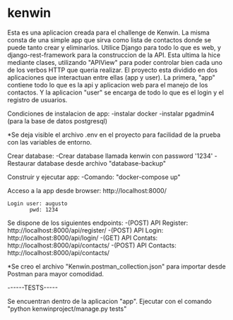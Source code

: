 # kenwin
Esta es una aplicacion creada para el challenge de Kenwin.
La misma consta de una simple app que sirva como lista de contactos donde se puede tanto crear y eliminarlos.
Utilice Django para todo lo que es web, y django-rest-framework para la construccion de la API. Esta ultima
la hice mediante clases, utilizando "APIView" para poder controlar bien cada uno de los verbos HTTP que queria
realizar. El proyecto esta dividido en dos aplicaciones que interactuan entre ellas (app y user). La primera,
"app" contiene todo lo que es la api y aplicacion web para el manejo de los contactos. Y la aplicacion "user"
se encarga de todo lo que es el login y el registro de usuarios.


Condiciones de instalacion de app:
    -instalar docker
    -instalar pgadmin4 (para la base de datos postgresql)


*Se deja visible el archivo .env en el proyecto para facilidad de la prueba con las variables de entorno.


Crear database:
    -Crear database llamada kenwin con password '1234'
    -Restaurar database desde archivo "database-backup"


Construir y ejecutar app:
    -Comando: "docker-compose up"


Acceso a la app desde browser:
    http://localhost:8000/

    Login user: augusto
           pwd: 1234



Se dispone de los siguientes endpoints:
    -(POST) API Register: http://localhost:8000/api/register/
    -(POST) API Login: http://localhost:8000/api/login/
    -(GET) API Contats: http://localhost:8000/api/contacts/
    -(POST) API Contacts: http://localhost:8000/api/contacts/

*Se creo el archivo "Kenwin.postman_collection.json" para importar desde Postman para mayor comodidad.

------TESTS-----

Se encuentran dentro de la aplicacion "app". Ejecutar con el comando "python kenwinproject/manage.py tests"
